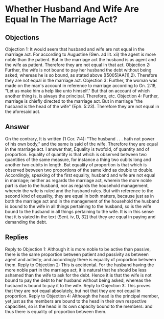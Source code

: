 # Whether Husband And Wife Are Equal In The Marriage Act?
## Objections
Objection 1: It would seem that husband and wife are not equal in the marriage act. For according to Augustine (Gen. ad lit. xii) the agent is more noble than the patient. But in the marriage act the husband is as agent and the wife as patient. Therefore they are not equal in that act.
Objection 2: Further, the wife is not bound to pay her husband the debt without being asked; whereas he is so bound, as stated above ([5005]AA[1],2). Therefore they are not equal in the marriage act.
Objection 3: Further, the woman was made on the man's account in reference to marriage according to Gn. 2:18, "Let us make him a help like unto himself." But that on account of which another thing is, is always the principal. Therefore, etc.
Objection 4: Further, marriage is chiefly directed to the marriage act. But in marriage "the husband is the head of the wife" (Eph. 5:23). Therefore they are not equal in the aforesaid act.
## Answer
On the contrary, It is written (1 Cor. 7:4): "The husband . . . hath not power of his own body," and the same is said of the wife. Therefore they are equal in the marriage act.
I answer that, Equality is twofold, of quantity and of proportion. Equality of quantity is that which is observed between two quantities of the same measure, for instance a thing two cubits long and another two cubits in length. But equality of proportion is that which is observed between two proportions of the same kind as double to double. Accordingly, speaking of the first equality, husband and wife are not equal in marriage; neither as regards the marriage act, wherein the more noble part is due to the husband, nor as regards the household management, wherein the wife is ruled and the husband rules. But with reference to the second kind of equality, they are equal in both matters, because just as in both the marriage act and in the management of the household the husband is bound to the wife in all things pertaining to the husband, so is the wife bound to the husband in all things pertaining to the wife. It is in this sense that it is stated in the text (Sent. iv, D, 32) that they are equal in paying and demanding the debt.
## Replies
Reply to Objection 1: Although it is more noble to be active than passive, there is the same proportion between patient and passivity as between agent and activity; and accordingly there is equality of proportion between them.
Reply to Objection 2: This is accidental. For the husband having the more noble part in the marriage act, it is natural that he should be less ashamed than the wife to ask for the debt. Hence it is that the wife is not bound to pay the debt to her husband without being asked, whereas the husband is bound to pay it to the wife.
Reply to Objection 3: This proves that they are not equal absolutely, but not that they are not equal in proportion.
Reply to Objection 4: Although the head is the principal member, yet just as the members are bound to the head in their own respective capacities, so is the head in its own capacity bound to the members: and thus there is equality of proportion between them.